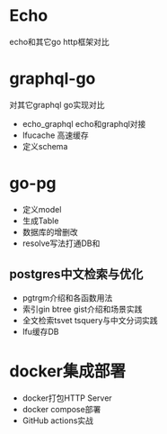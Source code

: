 # Echo
echo和其它go http框架对比

# graphql-go

对其它graphql go实现对比

- echo_graphql echo和graphql对接
- lfucache 高速缓存
- 定义schema

# go-pg

- 定义model
- 生成Table
- 数据库的增删改
- resolve写法打通DB和

## postgres中文检索与优化
- pgtrgm介绍和各函数用法
- 索引gin btree gist介绍和场景实践
- 全文检索tsvet tsquery与中文分词实践
- lfu缓存DB

# docker集成部署
- docker打包HTTP Server
- docker compose部署
- GitHub actions实战



  

